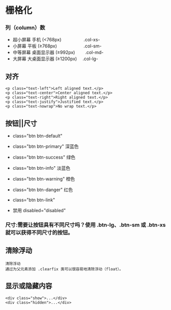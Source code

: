 # 栅格化 #

### 列（column）数 ###

- 超小屏幕 手机 (<768px)　　　　　.col-xs-
- 小屏幕 平板 (≥768px)　　　　　　.col-sm-
- 中等屏幕 桌面显示器 (≥992px)	   　　.col-md-
- 大屏幕 大桌面显示器 (≥1200px)  　.col-lg-

## 对齐 ##

	<p class="text-left">Left aligned text.</p>
	<p class="text-center">Center aligned text.</p>
	<p class="text-right">Right aligned text.</p>
	<p class="text-justify">Justified text.</p>
	<p class="text-nowrap">No wrap text.</p>


## 按钮||尺寸 ##

- class="btn btn-default"
- class="btn btn-primary" 深蓝色
- class="btn btn-success" 绿色
- class="btn btn-info" 淡蓝色
- class="btn btn-warning" 橙色
- class="btn btn-danger" 红色
- class="btn btn-link"

- 禁用 disabled="disabled"


### 尺寸:需要让按钮具有不同尺寸吗？使用 .btn-lg、.btn-sm 或 .btn-xs 就可以获得不同尺寸的按钮。 ###

## 清除浮动 ##

	清除浮动
	通过为父元素添加 .clearfix 类可以很容易地清除浮动（float）。

## 显示或隐藏内容 ##

	<div class="show">...</div>
	<div class="hidden">...</div>